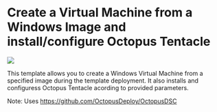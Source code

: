 # Create a Virtual Machine from a Windows Image and install/configure Octopus Tentacle

<a href="https://portal.azure.com/#create/Microsoft.Template/uri/https%3A%2F%2Fraw.githubusercontent.com%2Ficebrian%2Fazure%2Fmaster%2Ftemplates%2Fvm-octopus-tentacle%2Fazuredeploy.json" target="_blank">
    <img src="http://azuredeploy.net/deploybutton.png"/>
</a>

This template allows you to create a Windows Virtual Machine from a specified image during the template deployment. It also installs and configuress Octopus Tentacle acording to provided parameters.

Note: Uses https://github.com/OctopusDeploy/OctopusDSC